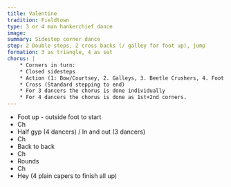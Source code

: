 ```yaml
---
title: Valentine
tradition: Fieldtown
type: 3 or 4 man hankerchief dance
image: 
summary: Sidestep corner dance
step: 2 Double steps, 2 cross backs (/ galley for foot up), jump
formation: 3 as triangle, 4 as set
chorus: | 
    * Corners in turn:
    * Closed sidesteps
    * Action (1: Bow/Courtsey, 2. Galleys, 3. Beetle Crushers, 4. Foot behinds)
    * Cross (Standard stepping to end)
    * For 3 dancers the chorus is done individually
    * For 4 dancers the chorus is done as 1st+2nd corners.
---
```

* Foot up - outside foot to start
* Ch
* Half gyp (4 dancers) / In and out (3 dancers)
* Ch
* Back to back
* Ch
* Rounds
* Ch
* Hey (4 plain capers to finish all up)
